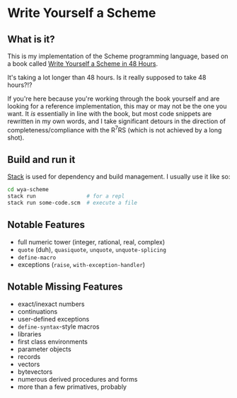 # Write Yourself a Scheme

## What is it?
This is my implementation of the Scheme programming language, based on a book called [Write Yourself a Scheme in 48 Hours](https://en.wikibooks.org/wiki/Write_Yourself_a_Scheme_in_48_Hours).

It's taking a lot longer than 48 hours. Is it really supposed to take 48 hours?!?

If you're here because you're working through the book yourself and are looking for a reference implementation, this may or may not be the one you want. It _is_ essentially in line with the book, but most code snippets are rewritten in my own words, and I take significant detours in the direction of completeness/compliance with the R<sup>7</sup>RS (which is not achieved by a long shot).


## Build and run it
[Stack](https://docs.haskellstack.org/en/stable/README/) is used for dependency and build management. I usually use it like so:

```bash
cd wya-scheme
stack run                # for a repl
stack run some-code.scm  # execute a file
```

## Notable Features
- full numeric tower (integer, rational, real, complex)
- `quote` (duh), `quasiquote`, `unquote`, `unquote-splicing`
- `define-macro`
- exceptions (`raise`, `with-exception-handler`)

## Notable Missing Features
- exact/inexact numbers
- continuations
- user-defined exceptions
- `define-syntax`-style macros
- libraries
- first class environments
- parameter objects
- records
- vectors
- bytevectors
- numerous derived procedures and forms
- more than a few primatives, probably
